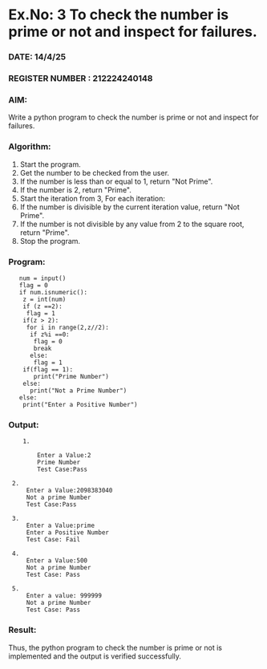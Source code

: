 # Ex.No: 3 To check the number is prime or not and inspect for failures.
 
### DATE: 14/4/25                                                                           
### REGISTER NUMBER : 212224240148
### AIM: 
Write a python program to check the number is prime or not and inspect for failures.
 
### Algorithm:
1. Start the program.
2. Get the number to be checked from the user.
3. If the number is less than or equal to 1, return "Not Prime".
4. If the number is 2, return "Prime".
5. Start the iteration from 3, For each iteration:
6. If the number is divisible by the current iteration value, return "Not Prime".
7. If the number is not divisible by any value from 2 to the square root, return "Prime".
8. Stop the program.

### Program:


       num = input()
       flag = 0
       if num.isnumeric():
        z = int(num)
        if (z ==2):
         flag = 1
        if(z > 2):
         for i in range(2,z//2):
          if z%i ==0:
           flag = 0
           break
          else:
           flag = 1
        if(flag == 1):
           print("Prime Number")
        else:
          print("Not a Prime Number")
       else:
        print("Enter a Positive Number") 










### Output:

        1.
        
            Enter a Value:2
            Prime Number
            Test Case:Pass
     
     2.
         Enter a Value:2098383040
         Not a prime Number
         Test Case:Pass
     
     3.
         Enter a Value:prime
         Enter a Positive Number 
         Test Case: Fail 
     
     4.
         Enter a Value:500
         Not a prime Number
         Test Case: Pass
     
     5.
         Enter a value: 999999
         Not a prime Number
         Test Case: Pass 


### Result:
Thus, the python program to check the number is prime or not is implemented and the output is verified successfully.
